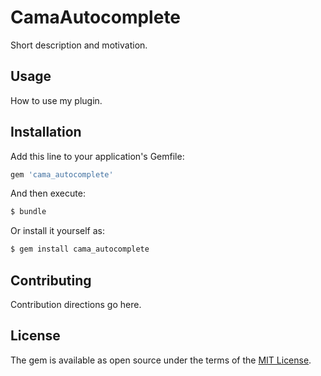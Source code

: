 # CamaAutocomplete
Short description and motivation.

## Usage
How to use my plugin.

## Installation
Add this line to your application's Gemfile:

```ruby
gem 'cama_autocomplete'
```

And then execute:
```bash
$ bundle
```

Or install it yourself as:
```bash
$ gem install cama_autocomplete
```

## Contributing
Contribution directions go here.

## License
The gem is available as open source under the terms of the [MIT License](http://opensource.org/licenses/MIT).

